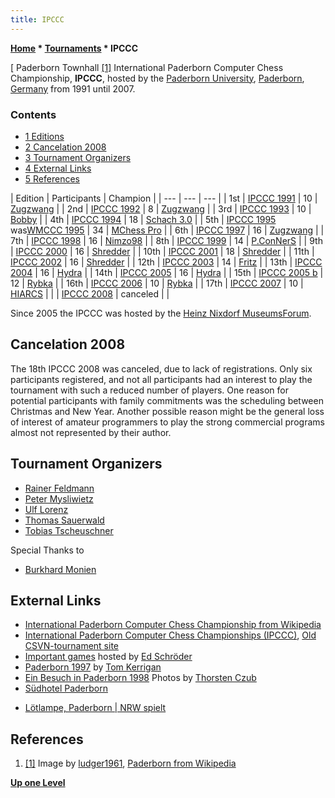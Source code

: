 ```yaml
---
title: IPCCC
---
```

**[Home](Home "Home") \* [Tournaments](Tournaments_and_Matches "Tournaments and Matches") \* IPCCC**



[ Paderborn Townhall <a id="cite-note-1" href="#cite-ref-1">[1]</a>
International Paderborn Computer Chess Championship, **IPCCC**, hosted by the [Paderborn University](Paderborn_University "Paderborn University"), [Paderborn](https://en.wikipedia.org/wiki/Paderborn), [Germany](https://en.wikipedia.org/wiki/Germany) from 1991 until 2007.



### Contents


* [1 Editions](#editions)
* [2 Cancelation 2008](#cancelation-2008)
* [3 Tournament Organizers](#tournament-organizers)
* [4 External Links](#external-links)
* [5 References](#references)








|  Edition
 |  Participants
 |  Champion
 |
| --- | --- | --- |
|  1st
 | [IPCCC 1991](IPCCC_1991 "IPCCC 1991") |  10
 | [Zugzwang](Zugzwang_(Program) "Zugzwang (Program)") |
|  2nd
 | [IPCCC 1992](IPCCC_1992 "IPCCC 1992") |  8
 | [Zugzwang](Zugzwang_(Program) "Zugzwang (Program)") |
|  3rd
 | [IPCCC 1993](IPCCC_1993 "IPCCC 1993") |  10
 | [Bobby](Bobby "Bobby") |
|  4th
 | [IPCCC 1994](IPCCC_1994 "IPCCC 1994") |  18
 | [Schach 3.0](Schach "Schach") |
|  5th
 | [IPCCC 1995](IPCCC_1995 "IPCCC 1995") was[WMCCC 1995](WMCCC_1995 "WMCCC 1995") |  34
 | [MChess Pro](MChess "MChess") |
|  6th
 | [IPCCC 1997](IPCCC_1997 "IPCCC 1997") |  16
 | [Zugzwang](Zugzwang_(Program) "Zugzwang (Program)") |
|  7th
 | [IPCCC 1998](IPCCC_1998 "IPCCC 1998") |  16
 | [Nimzo98](Nimzo "Nimzo") |
|  8th
 | [IPCCC 1999](IPCCC_1999 "IPCCC 1999") |  14
 | [P.ConNerS](P.ConNerS "P.ConNerS") |
|  9th
 | [IPCCC 2000](IPCCC_2000 "IPCCC 2000") |  16
 | [Shredder](Shredder "Shredder") |
|  10th
 | [IPCCC 2001](IPCCC_2001 "IPCCC 2001") |  18
 | [Shredder](Shredder "Shredder") |
|  11th
 | [IPCCC 2002](IPCCC_2002 "IPCCC 2002") |  16
 | [Shredder](Shredder "Shredder") |
|  12th
 | [IPCCC 2003](IPCCC_2003 "IPCCC 2003") |  14
 | [Fritz](Fritz "Fritz") |
|  13th
 | [IPCCC 2004](IPCCC_2004 "IPCCC 2004") |  16
 | [Hydra](Hydra "Hydra") |
|  14th
 | [IPCCC 2005](IPCCC_2005 "IPCCC 2005") |  16
 | [Hydra](Hydra "Hydra") |
|  15th
 | [IPCCC 2005 b](IPCCC_2005_b "IPCCC 2005 b") |  12
 | [Rybka](Rybka "Rybka") |
|  16th
 | [IPCCC 2006](IPCCC_2006 "IPCCC 2006") |  10
 | [Rybka](Rybka "Rybka") |
|  17th
 | [IPCCC 2007](IPCCC_2007 "IPCCC 2007") |  10
 | [HIARCS](HIARCS "HIARCS") |
|  | [IPCCC 2008](IPCCC_2008 "IPCCC 2008") |  canceled
 |  |


Since 2005 the IPCCC was hosted by the [Heinz Nixdorf MuseumsForum](Heinz_Nixdorf_MuseumsForum "Heinz Nixdorf MuseumsForum").



## Cancelation 2008


The 18th IPCCC 2008 was canceled, due to lack of registrations. Only six participants registered, and not all participants had an interest to play the tournament with such a reduced number of players. One reason for potential participants with family commitments was the scheduling between Christmas and New Year. Another possible reason might be the general loss of interest of amateur programmers to play the strong commercial programs almost not represented by their author.



## Tournament Organizers


* [Rainer Feldmann](Rainer_Feldmann "Rainer Feldmann")
* [Peter Mysliwietz](Peter_Mysliwietz "Peter Mysliwietz")
* [Ulf Lorenz](Ulf_Lorenz "Ulf Lorenz")
* [Thomas Sauerwald](index.php?title=Thomas_Sauerwald&action=edit&redlink=1 "Thomas Sauerwald (page does not exist)")
* [Tobias Tscheuschner](index.php?title=Tobias_Tscheuschner&action=edit&redlink=1 "Tobias Tscheuschner (page does not exist)")


Special Thanks to



* [Burkhard Monien](Burkhard_Monien "Burkhard Monien")


## External Links


* [International Paderborn Computer Chess Championship from Wikipedia](https://en.wikipedia.org/wiki/International_Paderborn_Computer_Chess_Championship)
* [International Paderborn Computer Chess Championships (IPCCC)](http://old.csvn.nl/pad_hist.html), [Old CSVN-tournament site](http://old.csvn.nl/)
* [Important games](http://www.top-5000.nl/pgn.htm) hosted by [Ed Schröder](Ed_Schroder "Ed Schroder")
* [Paderborn 1997](http://www.tckerrigan.com/Chess/Stobor/Paderborn/) by [Tom Kerrigan](Tom_Kerrigan "Tom Kerrigan")
* [Ein Besuch in Paderborn 1998](http://www.thorstenczub.de/Paderborn.html) Photos by [Thorsten Czub](Thorsten_Czub "Thorsten Czub")
* [Südhotel Paderborn](http://www.suedhotel.de/)


 [](http://www.suedhotel.de/) 
* [Lötlampe, Paderborn | NRW spielt](http://nrw-spielt.info/wordpress_alt/locations/loetlampe-paderborn/)


## References


1. <a id="cite-ref-1" href="#cite-note-1">[1]</a> Image by [ludger1961](https://commons.wikimedia.org/wiki/User:Ludger1961), [Paderborn from Wikipedia](https://en.wikipedia.org/wiki/Paderborn)

**[Up one Level](Tournaments_and_Matches "Tournaments and Matches")**







 
